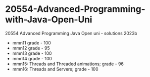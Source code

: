 # 20554-Advanced-Programming-with-Java-Open-Uni
20554 Advanced Programming Java Open uni - solutions 2023b
* mmn11 grade - 100
* mmn12 grade - 95
* mmn13 grade - 100 
* mmn14 grade - 100
* mmn15: Threads and Threaded animations; grade - 96
* mmn16: Threads and Servers; grade - 100
